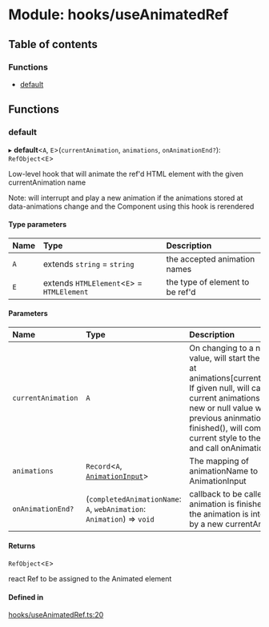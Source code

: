 # Module: hooks/useAnimatedRef

## Table of contents

### Functions

- [default](../wiki/hooks.useAnimatedRef#default)

## Functions

### default

▸ **default**<`A`, `E`\>(`currentAnimation`, `animations`, `onAnimationEnd?`): `RefObject`<`E`\>

Low-level hook  that will animate the ref'd HTML element with the given currentAnimation name

Note: will interrupt and play a new animation if the animations stored at data-animations change and the Component using this hook is rerendered

#### Type parameters

| Name | Type | Description |
| :------ | :------ | :------ |
| `A` | extends `string` = `string` | the accepted animation names |
| `E` | extends `HTMLElement`<`E`\> = `HTMLElement` | the type of element to be ref'd |

#### Parameters

| Name | Type | Description |
| :------ | :------ | :------ |
| `currentAnimation` | `A` | On changing to a non-null value, will start the animation at animations[currentAnimation]. If given null, will cancel() any current animations If given a new or null value while the previous aninmation is not finished(), will commit the current style to the element and call onAnimationEnd |
| `animations` | `Record`<`A`, [`AnimationInput`](../wiki/AnimationInput#animationinput)\> | The mapping of animationName to AnimationInput |
| `onAnimationEnd?` | (`completedAnimationName`: `A`, `webAnimation`: `Animation`) => `void` | callback to be called when the animation is finished(), or if the animation is interrupted by a new currentAnimation |

#### Returns

`RefObject`<`E`\>

react Ref to be assigned to the Animated element

#### Defined in

[hooks/useAnimatedRef.ts:20](https://github.com/tristanjohnson849/react-controlled-animations/blob/1a74b87/src/hooks/useAnimatedRef.ts#L20)
